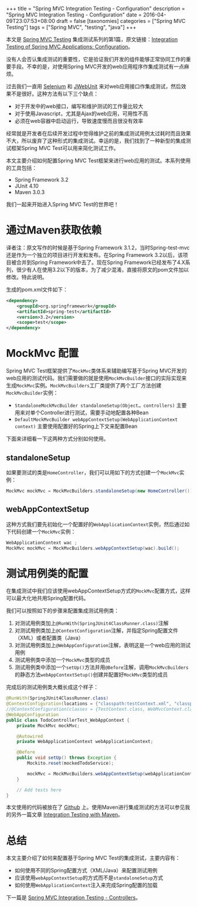 +++
title = "Spring MVC Integration Testing - Configuration"
description = "Spring MVC Integration Testing - Configuration"
date = 2016-04-09T23:07:53+08:00
draft = false
[taxonomies]
categories =  ["Spring MVC Testing"]
tags = ["Spring MVC", "testing", "java"]
+++

本文是 [Spring MVC Testing](/2016/04/09/spring-mvc-testing-content/) 集成测试系列的第1篇，原文链接：[Integration Testing of Spring MVC Applications: Configuration](http://www.petrikainulainen.net/programming/spring-framework/integration-testing-of-spring-mvc-applications-configuration/)。

没有人会否认集成测试的重要性，它是验证我们开发的组件能够正常协同工作的重要手段。不幸的是，对使用Spring MVC开发的web应用程序作集成测试有一点麻烦。

过去我们一直用 [Selenium](http://docs.seleniumhq.org) 和 [JWebUnit](https://jwebunit.github.io/jwebunit/) 来对web应用接口作集成测试，然后效果不是很好。这种方法有以下三个缺点：

- 对于开发中的web接口，编写和维护测试的工作量比较大
- 对于使用Javascript，尤其是Ajax的web应用，可用性不高
- 必须在web容器中启动运行，导致速度慢而且很没有效率

经常就是开发者在后续开发过程中觉得维护之前的集成测试用例太过耗时而且效果不大，所以废弃了这种形式的集成测试。幸运的是，我们找到了一种新型的集成测试框架Spring MVC Test可以用来简化测试工作。

本文主要介绍如何配置Spring MVC Test框架来进行web应用的测试。本系列使用的工具包括：

- Spring Framework 3.2
- JUnit 4.10
- Maven 3.0.3

我们一起来开始进入Spring MVC Test的世界吧！

<!-- more -->

# 通过Maven获取依赖

译者注：原文写作的时候是基于Spring Framework 3.1.2，当时Spring-test-mvc还是作为一个独立的项目进行开发和发布。在Spring Framework 3.2以后，该项目被合并到Spring Framework中去了。现在Spring Framework已经发布了4.X系列，很少有人在使用3.2以下的版本，为了减少混淆，直接将原文的pom文件加以修改。特此说明。

生成的pom.xml文件如下：

```xml
<dependency>
    <groupId>org.springframework</groupId>
    <artifactId>spring-test</artifactId>
    <version>3.2</version>
    <scope>test</scope>
</dependency>
```

# MockMvc 配置

Spring MVC Test框架提供了`MockMvc`类体系来辅助编写基于Spring MVC开发的web应用的测试代码。我们需要做的就是使用`MockMvcBuilder`接口的实际实现来生成`MockMvc`实例。`MockMvcBuilders`工厂类提供了两个工厂方法创建`MockMvcBuilder`实例：

- `StandaloneMockMvcBuilder standaloneSetup(Object… controllers)` 主要用来对单个Controller进行测试，需要手动地配置各种Bean
- `DefaultMockMvcBuilder webAppContextSetup(WebApplicationContext context)` 主要使用配置好的Spring上下文来配置Bean

下面来详细看一下这两种方式分别如何使用。

## standaloneSetup

如果要测试的类是`HomeController`，我们可以用如下的方式创建一个`MockMvc`实例：

```java
MockMvc mockMvc = MockMvcBuilders.standaloneSetup(new HomeController()).build();
```

## webAppContextSetup

这种方式我们要先初始化一个配置好的`WebApplicationContext`实例，然后通过如下代码创建一个`MockMvc`实例：

```java
WebApplicationContext wac ;
MockMvc mockMvc = MockMvcBuilders.webAppContextSetup(wac).build();
```

# 测试用例类的配置

在集成测试中我们应该使用webAppContextSetup方式的`MockMvc`配置方式，这样可以最大化地共用Spring配置代码。

我们可以按照如下的步骤来配置集成测试用例类：

1. 对测试用例类加上`@RunWith(SpringJUnit4ClassRunner.class)`注解
2. 对测试用例类加上`@ContextConfiguration`注解，并指定Spring配置文件（XML）或者配置类（Java）
3. 对测试用例类加上`@WebAppConfiguration`注解，表明这是一个web应用的测试用例
4. 测试用例类中添加一个`MockMvc`类型的成员
5. 测试用例类中添加一个`setUp()`方法并用`@Before`注解，调用`MockMvcBuilders`的静态方法`webAppContextSetup()`创建并配置好`MockMvc`类型的成员

完成后的测试用例类大概长成这个样子：

```java
@RunWith(SpringJUnit4ClassRunner.class)
@ContextConfiguration(locations = {"classpath:testContext.xml", "classpath:webMvcContext.xml"})
//@ContextConfiguration(classes = {TestContext.class, WebMvcContext.class})
@WebAppConfiguration
public class TodoControllerTest_WebAppContext {
    private MockMvc mockMvc;

    @Autowired
    private WebApplicationContext webApplicationContext;

    @Before
    public void setUp() throws Exception {
        Mockito.reset(mockedTodoService);

        mockMvc = MockMvcBuilders.webAppContextSetup(webApplicationContext).build();
    }

    // Add tests here
}
```

本文使用的代码被放在了 [Github](https://github.com/pkainulainen/spring-mvc-test-examples/tree/master/configuration) 上。使用Maven进行集成测试的方法可以参见我的另外一篇文章 [Integration Testing with Maven](http://www.petrikainulainen.net/programming/maven/integration-testing-with-maven/)。

# 总结

本文主要介绍了如何来配置基于Spring MVC Test的集成测试，主要内容有：

- 如何使用不同的Spring配置方式（XML/Java）来配置测试用例
- 应该使用`webAppContextSetup`的方式而不是`standaloneSetup`方式
- 如何使用`WebApplicationContext`注入来完成Spring配置的加载

下一篇是 [Spring MVC Integration Testing - Controllers](/2016/04/09/spring-mvc-testing-integration-testing-controllers/)。
